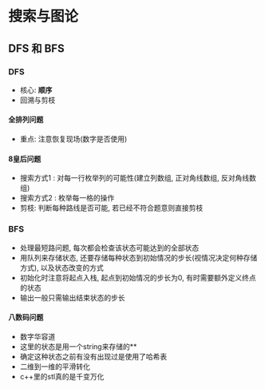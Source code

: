 # 搜索与图论

## DFS 和 BFS

### DFS
- 核心: **顺序**
- 回溯与剪枝

#### 全排列问题
- 重点: 注意恢复现场(数字是否使用)

#### 8皇后问题
- 搜索方式1 : 对每一行枚举列的可能性(建立列数组, 正对角线数组, 反对角线数组)
- 搜索方式2 : 枚举每一格的操作
- 剪枝: 判断每种路线是否可能, 若已经不符合题意则直接剪枝

### BFS
- 处理最短路问题, 每次都会检查该状态可能达到的全部状态
- 用队列来存储状态, 还要存储每种状态到初始情况的步长(视情况决定何种存储方式), 以及状态改变的方式
- 初始化时注意将起点入栈, 起点到初始情况的步长为0, 有时需要额外定义终点的状态
- 输出一般只需输出结束状态的步长

#### 八数码问题
- 数字华容道
- 这里的状态是用一个string来存储的**
- 确定这种状态之前有没有出现过是使用了哈希表
- 二维到一维的平滑转化
- c++里的stl真的是千变万化
